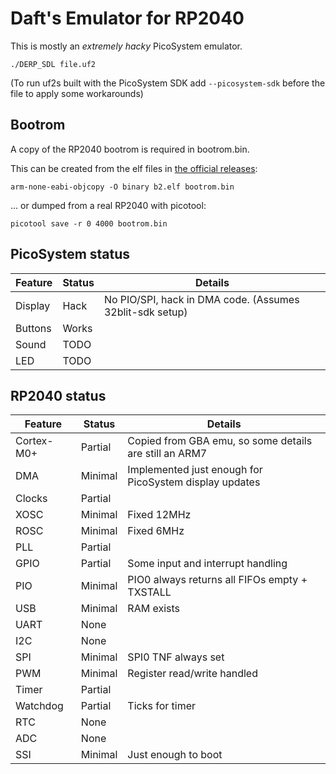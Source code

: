 # Daft's Emulator for RP2040
This is mostly an _extremely hacky_ PicoSystem emulator.

```
./DERP_SDL file.uf2
```

(To run uf2s built with the PicoSystem SDK add `--picosystem-sdk` before the file to apply some workarounds)

## Bootrom
A copy of the RP2040 bootrom is required in bootrom.bin.

This can be created from the elf files in [the official releases](https://github.com/raspberrypi/pico-bootrom/releases):
```
arm-none-eabi-objcopy -O binary b2.elf bootrom.bin
```
... or dumped from a real RP2040 with picotool:
```
picotool save -r 0 4000 bootrom.bin
```

## PicoSystem status
| Feature | Status | Details 
|---------|--------|---------
| Display | Hack   | No PIO/SPI, hack in DMA code. (Assumes 32blit-sdk setup)
| Buttons | Works  |
| Sound   | TODO   |
| LED     | TODO   |       

## RP2040 status

| Feature | Status | Details 
|---------|--------|---------
| Cortex-M0+ | Partial   | Copied from GBA emu, so some details are still an ARM7
| DMA | Minimal | Implemented just enough for PicoSystem display updates
| Clocks | Partial |
| XOSC | Minimal | Fixed 12MHz
| ROSC | Minimal | Fixed 6MHz
| PLL | Partial |
| GPIO | Partial | Some input and interrupt handling
| PIO | Minimal | PIO0 always returns all FIFOs empty + TXSTALL
| USB | Minimal | RAM exists
| UART | None |
| I2C | None |
| SPI | Minimal | SPI0 TNF always set
| PWM | Minimal | Register read/write handled
| Timer | Partial |
| Watchdog | Partial | Ticks for timer
| RTC | None |
| ADC | None |
| SSI | Minimal | Just enough to boot